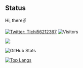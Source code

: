 ## Status
Hi, there✌️

[![Twitter: TIchi56212367](https://img.shields.io/twitter/follow/TIchi56212367?style=social)](https://twitter.com/TIchi56212367)
![Visitors](https://visitor-badge.glitch.me/badge?page_id=Token-05&left_color=gray&right_color=blue)
 
![](https://github-profile-summary-cards.vercel.app/api/cards/profile-details?username=Token-05&theme=vue)
 
![GitHub Stats](https://github-readme-stats.vercel.app/api?username=Token-05&count_private=true&show_icons=true)
 
[![Top Langs](https://github-readme-stats.vercel.app/api/top-langs/?username=Token-05&layout=compact&langs_count=6)](https://github.com/anuraghazra/github-readme-stats)
